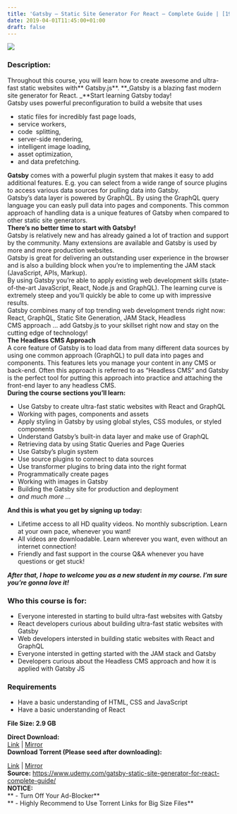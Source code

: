 ```yaml
---
title: 'Gatsby – Static Site Generator For React – Complete Guide | [19.99$ Course For Free\'
date: 2019-04-01T11:45:00+01:00
draft: false
---
```


  

**[![](https://2.bp.blogspot.com/-71zX8aJ-rVc/XKHrD1naThI/AAAAAAAABSI/OVcM9s_v5IwxUzGNL_13tiBsOUf2vr9OACLcBGAs/s640/Gatsby-Static-Site-Generator-For-React-Complete-Guide.jpg)](https://2.bp.blogspot.com/-71zX8aJ-rVc/XKHrD1naThI/AAAAAAAABSI/OVcM9s_v5IwxUzGNL_13tiBsOUf2vr9OACLcBGAs/s1600/Gatsby-Static-Site-Generator-For-React-Complete-Guide.jpg)**

  
  

### Description:

Throughout this course, you will learn how to create awesome and ultra-fast static websites with** Gatsby.js**. **_Gatsby is a blazing fast modern site generator for React. _**Start learning Gatsby today!  
Gatsby uses powerful preconfiguration to build a website that uses  

*   static files for incredibly fast page loads,
*   service workers,
*   code  splitting,
*   server-side rendering,
*   intelligent image loading,
*   asset optimization,
*   and data prefetching.

**Gatsby** comes with a powerful plugin system that makes it easy to add additional features. E.g. you can select from a wide range of source plugins to access various data sources for pulling data into Gatsby.  
Gatsby’s data layer is powered by GraphQL. By using the GraphQL query language you can easly pull data into pages and components. This common approach of handling data is a unique features of Gatsby when compared to other static site generators.  
**There’s no better time to start with Gatsby!**  
Gatsby is relatively new and has already gained a lot of traction and support by the community. Many extensions are available and Gatsby is used by more and more production websites.  
Gatsby is great for delivering an outstanding user experience in the browser and is also a building block when you’re to implementing the JAM stack (JavaScript, APIs, Markup).  
By using Gatsby you’re able to apply existing web development skills (state-of-the-art JavaScript, React, Node.js and GraphQL). The learning curve is extremely steep and you’ll quickly be able to come up with impressive results.  
Gatsby combines many of top trending web development trends right now: React, GraphQL, Static Site Generation, JAM Stack, Headless CMS approach … add Gatsby.js to your skillset right now and stay on the cutting edge of technology!  
**The Headless CMS Approach**  
A core feature of Gatsby is to load data from many different data sources by using one common approach (GraphQL) to pull data into pages and components. This features lets you manage your content in any CMS or back-end. Often this approach is referred to as “Headless CMS” and Gatsby is the perfect tool for putting this approach into practice and attaching the front-end layer to any headless CMS.  
**During the course sections you’ll learn:**  

*   Use Gatsby to create ultra-fast static websites with React and GraphQL
*   Working with pages, components and assets
*   Apply styling in Gatsby by using global styles, CSS modules, or styled components
*   Understand Gatsby’s built-in data layer and make use of GraphQL
*   Retrieving data by using Static Queries and Page Queries
*   Use Gatsby’s plugin system
*   Use source plugins to connect to data sources
*   Use transformer plugins to bring data into the right format
*   Programmatically create pages
*   Working with images in Gatsby
*   Building the Gatsby site for production and deployment
*   _and much more …_

**And this is what you get by signing up today:**  

*   Lifetime access to all HD quality videos. No monthly subscription. Learn at your own pace, whenever you want!
*   All videos are downloadable. Learn wherever you want, even without an internet connection!
*   Friendly and fast support in the course Q&A whenever you have questions or get stuck!

**_After that, I hope to welcome you as a new student in my course. I’m sure you’re gonna love it!_**  

### Who this course is for:

*   Everyone interested in starting to build ultra-fast websites with Gatsby
*   React developers curious about building ultra-fast static websites with Gatsby
*   Web developers intersted in building static websites with React and GraphQL
*   Everyone intersted in getting started with the JAM stack and Gatsby
*   Developers curious about the Headless CMS approach and how it is applied with Gatsby JS

### Requirements

*   Have a basic understanding of HTML, CSS and JavaScript
*   Have a basic understanding of React

**File Size: 2.9 GB**

**Direct Download:**  
[Link](https://oko.sh/GatsbyStaticlink1) | [Mirror](https://oko.sh/GatsbyStaticlink2)  
**Download Torrent (Please seed after downloading):**  

[Link](https://oko.sh/GatsbyStatictorrent1) | [Mirror](https://oko.sh/GatsbyStatictorrent2)  
**Source:** https://www.udemy.com/gatsby-static-site-generator-for-react-complete-guide/  
**NOTICE:**  
** - Turn Off Your Ad-Blocker**  
** - Highly Recommend to Use Torrent Links for Big Size Files**